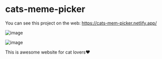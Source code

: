 # cats-meme-picker

You can see this project on the web: https://cats-mem-picker.netlify.app/


![image](https://user-images.githubusercontent.com/101324014/237055110-5ff41746-81ef-4758-8d82-c5785661f2d3.png)

![image](https://user-images.githubusercontent.com/101324014/237055406-6446a1d9-80bf-473b-b8a9-9f156028f0bd.png)

This is awesome website for cat lovers❤️

